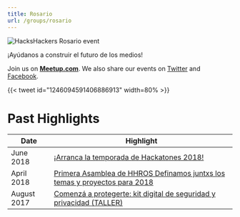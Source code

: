 ```yaml
---
title: Rosario
url: /groups/rosario
---
```


![HacksHackers Rosario event](https://secure.meetupstatic.com/photos/event/b/b/5/0/highres_244847952.jpeg)

¡Ayúdanos a construir el futuro de los medios!

Join us on **[Meetup.com](https://www.meetup.com/Hacks-Hackers-Rosario/)**. We also share our events on [Twitter](https://twitter.com/HacksHackersROS) and [Facebook](https://www.facebook.com/hhrosario/).

{{< tweet id="1246094591406886913" width=80% >}}

# Past Highlights

| **Date**  | **Highlight** |  
|-----------|---------------|  
| June 2018 | [¡Arranca la temporada de Hackatones 2018!](https://www.meetup.com/Hacks-Hackers-Rosario/events/251301627/) |
| April 2018 | [Primera Asamblea de HHROS Definamos juntxs los temas y proyectos para 2018](https://www.meetup.com/Hacks-Hackers-Rosario/events/248899282/) |   
| August 2017 | [Comenzá a protegerte: kit digital de seguridad y privacidad (TALLER)](https://www.meetup.com/Hacks-Hackers-Rosario/events/242316674/) |

